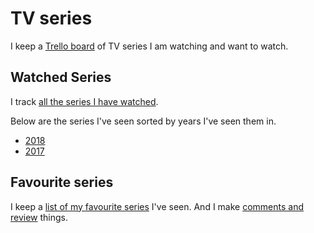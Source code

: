 # TV series
I keep a [Trello board](https://trello.com/b/iUtT6wmu) of TV series I am watching and want to watch.

## Watched Series
I track [all the series I have watched](https://trakt.tv/users/nikitavoloboev/history).

Below are the series I've seen sorted by years I've seen them in.
- [2018](https://trakt.tv/users/nikitavoloboev/lists/watched-in-2018)
- [2017](https://trakt.tv/users/nikitavoloboev/lists/watched-in-2017)

## Favourite series
I keep a [list of my favourite series](https://trakt.tv/users/nikitavoloboev/lists/favourite-series) I've seen. And I make [comments and review](https://trakt.tv/users/nikitavoloboev/comments) things.
